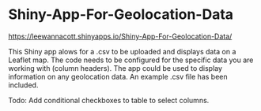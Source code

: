 # Shiny-App-For-Geolocation-Data

https://leewannacott.shinyapps.io/Shiny-App-For-Geolocation-Data/

This Shiny app alows for a .csv to be uploaded and displays data on a Leaflet map. The code needs to be configured for the specific data you are working with (column headers). The app could be used to display information on any geolocation data. An example .csv file has been included. 



Todo: 
Add conditional checkboxes to table to select columns.

